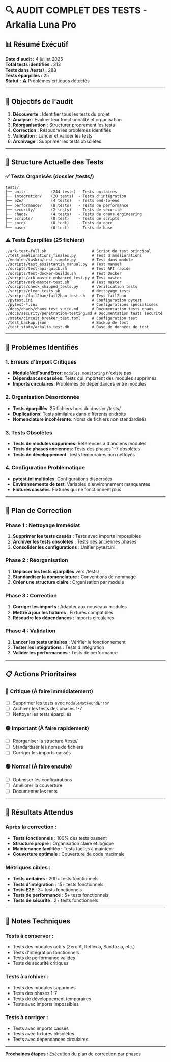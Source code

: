 # 🔍 AUDIT COMPLET DES TESTS - Arkalia Luna Pro

## 📊 Résumé Exécutif

**Date d'audit :** 4 juillet 2025  
**Total tests identifiés :** 313  
**Tests dans /tests/ :** 288  
**Tests éparpillés :** 25  
**Statut :** ⚠️ Problèmes critiques détectés

---

## 🎯 Objectifs de l'audit

1. **Découverte** : Identifier tous les tests du projet
2. **Analyse** : Évaluer leur fonctionnalité et organisation
3. **Réorganisation** : Structurer proprement les tests
4. **Correction** : Résoudre les problèmes identifiés
5. **Validation** : Lancer et valider les tests
6. **Archivage** : Supprimer les tests obsolètes

---

## 📁 Structure Actuelle des Tests

### ✅ Tests Organisés (dossier /tests/)
```
tests/
├── unit/           (244 tests) - Tests unitaires
├── integration/    (20 tests)  - Tests d'intégration
├── e2e/            (4 tests)   - Tests end-to-end
├── performance/    (8 tests)   - Tests de performance
├── security/       (2 tests)   - Tests de sécurité
├── chaos/          (4 tests)   - Tests de chaos engineering
├── scripts/        (0 test)    - Tests de scripts
├── core/           (0 test)    - Tests du core
└── base/           (0 test)    - Tests de base
```

### ⚠️ Tests Éparpillés (25 fichiers)
```
./ark-test-full.sh                    # Script de test principal
./test_ameliorations_finales.py       # Test d'améliorations
./modules/taskia/test_simple.py       # Test dans module
./scripts/test_assistantia_manual.py  # Test manuel
./scripts/test-api-quick.sh           # Test API rapide
./scripts/test-docker-builds.sh       # Test Docker
./scripts/ark-master-enhanced-test.py # Test master
./scripts/ark-master-test.sh          # Test master
./scripts/check_skipped_tests.py      # Vérification tests
./scripts/clean-tests.sh              # Nettoyage tests
./scripts/fail2ban/fail2ban_test.sh   # Test fail2ban
./pytest.ini                          # Configuration pytest
./pytest-*.ini                        # Configurations spécialisées
./docs/chaos/chaos_test_suite.md      # Documentation tests chaos
./docs/security/penetration-testing.md # Documentation tests sécurité
./state/circuit_breaker_test.toml     # Configuration test
./test_backup.json                    # Backup de test
./test_state/arkalia_test.db          # Base de données de test
```

---

## 🚨 Problèmes Identifiés

### 1. **Erreurs d'Import Critiques**
- **ModuleNotFoundError**: `modules.monitoring` n'existe pas
- **Dépendances cassées**: Tests qui importent des modules supprimés
- **Imports circulaires**: Problèmes de dépendances entre modules

### 2. **Organisation Désordonnée**
- **Tests éparpillés**: 25 fichiers hors du dossier /tests/
- **Duplications**: Tests similaires dans différents endroits
- **Nomenclature incohérente**: Noms de fichiers non standardisés

### 3. **Tests Obsolètes**
- **Tests de modules supprimés**: Références à d'anciens modules
- **Tests de phases anciennes**: Tests des phases 1-7 obsolètes
- **Tests de développement**: Tests temporaires non nettoyés

### 4. **Configuration Problématique**
- **pytest.ini multiples**: Configurations dispersées
- **Environnements de test**: Variables d'environnement manquantes
- **Fixtures cassées**: Fixtures qui ne fonctionnent plus

---

## 🔧 Plan de Correction

### Phase 1 : Nettoyage Immédiat
1. **Supprimer les tests cassés** : Tests avec imports impossibles
2. **Archiver les tests obsolètes** : Tests des anciennes phases
3. **Consolider les configurations** : Unifier pytest.ini

### Phase 2 : Réorganisation
1. **Déplacer les tests éparpillés** vers /tests/
2. **Standardiser la nomenclature** : Conventions de nommage
3. **Créer une structure claire** : Organisation par module

### Phase 3 : Correction
1. **Corriger les imports** : Adapter aux nouveaux modules
2. **Mettre à jour les fixtures** : Fixtures compatibles
3. **Résoudre les dépendances** : Imports circulaires

### Phase 4 : Validation
1. **Lancer les tests unitaires** : Vérifier le fonctionnement
2. **Tester les intégrations** : Tests d'intégration
3. **Valider les performances** : Tests de performance

---

## 📋 Actions Prioritaires

### 🔴 Critique (À faire immédiatement)
- [ ] Supprimer les tests avec `ModuleNotFoundError`
- [ ] Archiver les tests des phases 1-7
- [ ] Nettoyer les tests éparpillés

### 🟡 Important (À faire rapidement)
- [ ] Réorganiser la structure /tests/
- [ ] Standardiser les noms de fichiers
- [ ] Corriger les imports cassés

### 🟢 Normal (À faire ensuite)
- [ ] Optimiser les configurations
- [ ] Améliorer la couverture
- [ ] Documenter les tests

---

## 🎯 Résultats Attendus

### Après la correction :
- **Tests fonctionnels** : 100% des tests passent
- **Structure propre** : Organisation claire et logique
- **Maintenance facilitée** : Tests faciles à maintenir
- **Couverture optimale** : Couverture de code maximale

### Métriques cibles :
- **Tests unitaires** : 200+ tests fonctionnels
- **Tests d'intégration** : 15+ tests fonctionnels
- **Tests E2E** : 3+ tests fonctionnels
- **Tests de performance** : 5+ tests fonctionnels
- **Tests de sécurité** : 2+ tests fonctionnels

---

## 📝 Notes Techniques

### Tests à conserver :
- Tests des modules actifs (ZeroIA, Reflexia, Sandozia, etc.)
- Tests d'intégration fonctionnels
- Tests de performance valides
- Tests de sécurité critiques

### Tests à archiver :
- Tests des modules supprimés
- Tests des phases 1-7
- Tests de développement temporaires
- Tests avec imports impossibles

### Tests à corriger :
- Tests avec imports cassés
- Tests avec fixtures obsolètes
- Tests avec dépendances circulaires

---

**Prochaines étapes :** Exécution du plan de correction par phases 